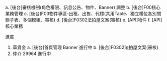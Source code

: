 a. [後台]審核機制(角色權限、訊息公告、物件、Banner) 調整
b. [後台]F00核心業務管理
c. [後台]F03物件專區-出租、出售、代標(共用Table、獨立欄位各別關聯子表、多個模組、審核)
d. [後台]F0302法拍屋文案(審核)
e. [API]物件
f. [API]核心業務

進度

1. 華資金 
   a. [後台]首頁管理 Banner 進行中
   b. [後台]F0302法拍屋文案(審核)
2. 仲介 29964 進行中

